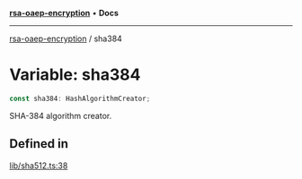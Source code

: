 [**rsa-oaep-encryption**](../README.md) • **Docs**

***

[rsa-oaep-encryption](../README.md) / sha384

# Variable: sha384

```ts
const sha384: HashAlgorithmCreator;
```

SHA-384 algorithm creator.

## Defined in

[lib/sha512.ts:38](https://github.com/JiangJie/rsa-oaep-encryption/blob/dfe951b5281117ed87c26600202442b83c94c043/src/lib/sha512.ts#L38)
